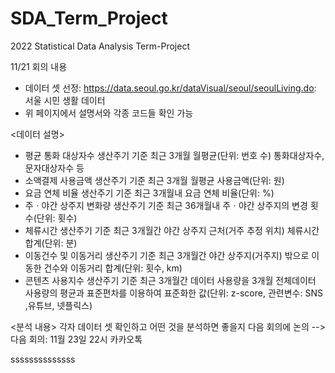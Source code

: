 # SDA_Term_Project
2022 Statistical Data Analysis Term-Project

11/21 회의 내용
- 데이터 셋 선정: https://data.seoul.go.kr/dataVisual/seoul/seoulLiving.do: 서울 시민 생활 데이터
- 위 페이지에서 설명서와 각종 코드들 확인 가능 

<데이터 설명>
- 평균 통화 대상자수
생산주기 기준 최근 3개월 월평균(단위: 번호 수) 통화대상자수, 문자대상자수 등
- 소액결제 사용금액
생산주기 기준 최근 3개월 월평균 사용금액(단위: 원)
- 요금 연체 비율
생산주기 기준 최근 3개월내 요금 연체 비율(단위: %)
- 주ㆍ야간 상주지 변화량
생산주기 기준 최근 36개월내 주ㆍ야간 상주지의 변경 횟수(단위: 횟수)
- 체류시간
생산주기 기준 최근 3개월간 야간 상주지 근처(거주 추정 위치) 체류시간 합계(단위: 분)
- 이동건수 및 이동거리
생산주기 기준 최근 3개월간 야간 상주지(거주지) 밖으로 이동한 건수와 이동거리 합계(단위: 횟수, km)
- 콘텐츠 사용지수
생산주기 기준 최근 3개월간 데이터 사용량을 3개월 전체데이터 사용량의 평균과 표준편차를 이용하여 표준화한 값(단위: z-score, 관련변수: SNS ,유튜브, 넷플릭스)

<분석 내용>
각자 데이터 셋 확인하고 어떤 것을 분석하면 좋을지 다음 회의에 논의 
--> 다음 회의: 11월 23일 22시 카카오톡



<test>
ssssssssssssss